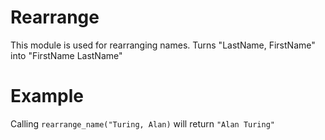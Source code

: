 Rearrange 
========

This module is used for rearranging names.
Turns "LastName, FirstName" into "FirstName LastName"

# Example

Calling `rearrange_name("Turing, Alan)` will return `"Alan Turing"`